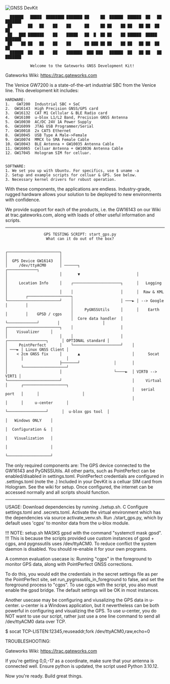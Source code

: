 ![GNSS DevKit](https://i.imgur.com/Q6SXZkL.jpeg)

```                                                                                                   
  ██████   █████  ████████ ███████ ██     ██  ██████  ██████  ██   ██ ███████ 
 ██       ██   ██    ██    ██      ██     ██ ██    ██ ██   ██ ██  ██  ██      
 ██   ███ ███████    ██    █████   ██  █  ██ ██    ██ ██████  █████   ███████ 
 ██    ██ ██   ██    ██    ██      ██ ███ ██ ██    ██ ██   ██ ██  ██       ██ 
  ██████  ██   ██    ██    ███████  ███ ███   ██████  ██   ██ ██   ██ ███████ 
```                                                                             
               Welcome to the Gateworks GNSS Development Kit!

Gateworks Wiki: https://trac.gateworks.com

The Venice GW7200 is a state-of-the-art industrial SBC
from the Venice line. This development kit includes:

    HARDWARE:
    1.   GW7200  Industrial SBC + SoC
    2.  GW16143  High Precision GNSS/GPS card
    3.  GW16132  CAT M1 Cellular & BLE Radio card
    4.  GW16100  u-blox L1/L2 Band, Precision GNSS Antenna
    5.  GW10030  AC/DC 24V 1A Power Supply
    6.  GW16099  JTAG USB Programmer/Serial
    7.  GW10018  2x CAT5 Ethernet
    8.  GW10045  USB Type A Male->Female
    9.  GW10074  MMCX to SMA Female Cable
    10. GW10043  BLE Antenna + GW10035 Antenna Cable
    11. GW16065  Celluar Antenna + GW10036 Antenna Cable
    12. GW17045  Hologram SIM for celluar.

             
    SOFTWARE:
    1. We set you up with Ubuntu. For specifics, use $ uname -a 
    2. Setup and example scripts for celluar & GPS. See below.
    3. Necessary kernel drivers for robust operation.

With these components, the applications are endless.
Industry-grade, rugged hardware allows your solution to be
deployed to new environments with confidence. 

We provide support for each of the products, i.e. the GW16143
on our Wiki at trac.gateworks.com, along with loads of other useful
information and scripts.

---------------------------------------------------------------------------------------------------
 
                     GPS TESTING SCRIPT: start_gps.py
                      What can it do out of the box?                       


    ┌───────────────────────┐
    │                       │
    │  GPS Device GW16143   │
    │     /dev/ttyACM0      │ ──────┐                         ┌─────────────┐
    │                       │       ▼                         │             │
    │     Location Info     │    ┌─────────────────────┐      │   Logging   │
    │                       │    │                     │      │  Raw & KML  │        ┌───────────────────┐
    └───────────────────────┘    │                     │ ───► │ --> Google  │        │                   │
                                 │     PyGNSSUtils     │      │    Earth    │        │    GPSD / cgps    │
                                 │  Core data handler  │      └─────────────┘        │                   │
    ┌───────────────────────┐    │                     │                             │    Visualizer     │
    │                       │    │                     │    ┌─────────────────┐      │ OPTIONAL standard │
    │     PointPerfect      │    └─────────────────────┘    │                 │ ───► │ Linux GNSS Client │
    │    < 2cm GNSS fix     │       ▲                       │      Socat      │      │                   │
    │                       ├───────┘               │       │                 │      └───────────────────┘
    │                       │                       └────►  │ VIRT0 --> VIRT1 │
    └───────────────────────┘                               │     Virtual     │      ┌───────────────────┐
                                                            │   serial port   │      │                   │
                                                            │                 │      │     u-center      │
                                                            └─────────────────┘      │  u-blox gps tool  │
                                                                                     │   Windows ONLY    │
                                                                                     │  Configuration &  │
                                                                                     │   Visualization   │
                                                                                     │                   │
                                                                                     └───────────────────┘


The only required components are: The GPS device connected to the GW16143 and PyGNSSUtils. 
All other parts, such as PointPerfect can be enabled/disabled in settings.toml.
PointPerfect credentials are configured in .settings.toml (note the .)
Included in your DevKit is a celluar SIM card from Hologram. See the wiki for setup.
Once configured, the internet can be accessed normally and all scripts should function.

----------------------------------------------------------------------------------------------------

USAGE: Download dependencies by running ./setup.sh. C
Configure settings.toml and .secrets.toml. 
Activate the virtual environment which has the dependencies via source activate_venv.sh.
Run ./start_gps.py, which by default uses 'cgps' to monitor data from the u-blox module.

!!!                NOTE: setup.sh MASKS gpsd with the command "systemctl mask gpsd".                     !!!
This is because the scripts provided use custom instances of gpsd + cgps, and pygnssutils uses /dev/ttyACM0.
To reduce conflict the system daemon is disabled. You should re-enable it for your own programs.

A common evaluation usecase is:
Running "cgps" in the foreground to monitor GPS data, along with PointPerfect
GNSS corrections.

To do this, you would edit the credentials in the secret settings file as per the PointPerfect site,
set run_pygnssutils_in_foreground to false, and set the foreground process to "cgps".
To use cgps with the script, you also must enable the gpsd bridge. The default settings
will be OK in most instances.

Another usecase may be configuring and viusalizing the GPS data in u-center.
u-center is a Windows application, but it nevertheless can be both powerful in configuring 
and visualizing the GPS. To use u-center, you do NOT want to use our script, rather
just use a one line command to send all /dev/ttyACM0 data over TCP.

$ socat TCP-LISTEN:12345,reuseaddr,fork /dev/ttyACM0,raw,echo=0

TROUBLESHOOTING:

Gateworks Wiki: https://trac.gateworks.com

If you're getting 0,0,-17 as a coordinate, make sure that your antenna is connected well.
Ensure python is updated, the script used Python 3.10.12.

Now you're ready. Build great things.


